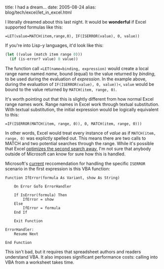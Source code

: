 title: I had a dream...
date: 2005-08-24
alias: blog/tech/excel/let_in_excel.html


I literally dreamed about this last night. It would be
<b>wonderful</b> if Excel supported formulas like this:

```excel
=LET(value=MATCH(item,range,0), IF(ISERROR(value), 0, value))
```

If you're into Lisp-y languages, it'd look like this:

```scheme
(let ((value (match item range 0)))
  (if (is-error? value) 0 value))
```

The function call `=LET(name=binding, expression)` would create a
local range name named <i>name</i>, bound (equal) to the value
returned by <i>binding</i>, to be used during the evaluation of
<i>expression</i>. In the example above, during the evaluation of
`IF(ISERROR(value), 0, value))<`, `value` would
be bound to the value returned by `MATCH(item, range, 0)`.

It's worth pointing out that this is slightly different from how normal
Excel range names work. Range names in Excel work through textual
substitution. With textual substitution, the initial expression would
be logically equivalent to this:

```excel
=IF(ISERROR(MATCH(item, range, 0)), 0, MATCH(item, range, 0)))
```

In other words, Excel would treat every instance of <i>value</i> as if
<code>MATCH(item, range, 0)</code> was explictly spelled out. This
means there are two calls to MATCH and two potential searches through
the range. While it's possible that Excel <a
href="http://en.wikipedia.org/wiki/Memoization">optimizes the second
search away</a>, I'm not sure that anybody outside of Microsoft can
know for sure how this is handled.

Microsoft's <a href="http://support.microsoft.com/?kbid=280094">current</a>
reccomendation for handling the specific <code>ISERROR</code> scenario
in the first expression is this VBA function:

```basic
Function IfError(formula As Variant, show As String)

    On Error GoTo ErrorHandler

    If IsError(formula) Then
        IfError = show
    Else
        IfError = formula
    End If

    Exit Function

ErrorHandler:
    Resume Next

End Function
```

This isn't bad, but it requires that spreadsheet authors and
readers understand VBA. It also imposes significant performance
costs: calling into VBA from a worksheet takes time.
